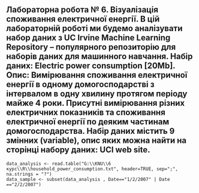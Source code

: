 ## Лабораторна робота № 6. Візуалізація споживання електричної енергії. В цій лабораторній роботі ми будемо аналізувати набор даних з UC Irvine Machine Learning Repository – популярного репозиторію для наборів даних для машинного навчання. Набір даних: Electric power consumption [20Mb]. Опис: Вимірювання споживання електричної енергії в одному домогосподарстві з інтервалом в одну хвилину протягом періоду майже 4 роки. Присутні вимірювання різних електричних показників та споживання електричної енергії по деяким частинам домогосподарства. Набір даних містить 9 змінних (variable), опис яких можна найти на сторінці набору даних: UCI web site.

```{R}
data_analysis <- read.table("G:\\KNU\\6 курс\\R\\household_power_consumption.txt", header=TRUE, sep=";", na.strings = "?")
data_sample <- subset(data_analysis , Date=="1/2/2007" | Date =="2/2/2007")

```
